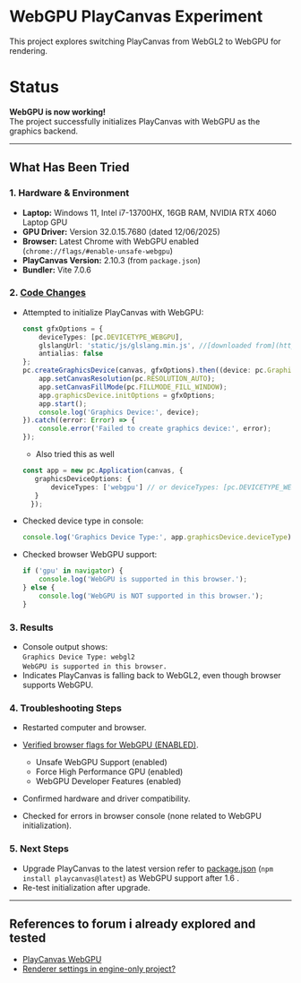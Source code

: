 # WebGPU PlayCanvas Experiment

This project explores switching PlayCanvas from WebGL2 to WebGPU for rendering.

# Status

**WebGPU is now working!**  
The project successfully initializes PlayCanvas with WebGPU as the graphics backend.

---


## What Has Been Tried

### 1. Hardware & Environment
- **Laptop:** Windows 11, Intel i7-13700HX, 16GB RAM, NVIDIA RTX 4060 Laptop GPU
- **GPU Driver:** Version 32.0.15.7680 (dated 12/06/2025)
- **Browser:** Latest Chrome with WebGPU enabled (`chrome://flags/#enable-unsafe-webgpu`)
- **PlayCanvas Version:** 2.10.3 (from `package.json`)
- **Bundler:** Vite 7.0.6

### 2. [Code Changes](main.ts)
- Attempted to initialize PlayCanvas with WebGPU:
  ```typescript
  const gfxOptions = {
      deviceTypes: [pc.DEVICETYPE_WEBGPU],
      glslangUrl: 'static/js/glslang.min.js', //[downloaded from](https://www.jsdelivr.com/package/npm/glsl-canvas-js)
      antialias: false
  };
  pc.createGraphicsDevice(canvas, gfxOptions).then((device: pc.GraphicsDevice) => {
      app.setCanvasResolution(pc.RESOLUTION_AUTO);
      app.setCanvasFillMode(pc.FILLMODE_FILL_WINDOW);
      app.graphicsDevice.initOptions = gfxOptions;
      app.start();
      console.log('Graphics Device:', device);
  }).catch((error: Error) => {
      console.error('Failed to create graphics device:', error);
  });
  ```

  - Also tried this as well 
  ```typescript
  const app = new pc.Application(canvas, {
     graphicsDeviceOptions: {
         deviceTypes: ['webgpu'] // or deviceTypes: [pc.DEVICETYPE_WEBGPU]
     }
    });
  ```
- Checked device type in console:
  ```typescript
  console.log('Graphics Device Type:', app.graphicsDevice.deviceType);
  ```
- Checked browser WebGPU support:
  ```typescript
  if ('gpu' in navigator) {
      console.log('WebGPU is supported in this browser.');
  } else {
      console.log('WebGPU is NOT supported in this browser.');
  }
  ```

### 3. Results
- Console output shows:  
  `Graphics Device Type: webgl2`  
  `WebGPU is supported in this browser.`
- Indicates PlayCanvas is falling back to WebGL2, even though browser supports WebGPU.

### 4. Troubleshooting Steps
- Restarted computer and browser.
- [Verified browser flags for WebGPU (ENABLED)](chrome://flags/#enable-unsafe-webgpu).
    - Unsafe WebGPU Support (enabled)
    - Force High Performance GPU (enabled)
    - WebGPU Developer Features (enabled)

- Confirmed hardware and driver compatibility.
- Checked for errors in browser console (none related to WebGPU initialization).

### 5. Next Steps
- Upgrade PlayCanvas to the latest version refer to [package.json](package.json) (`npm install playcanvas@latest`) as WebGPU support after 1.6 .
- Re-test initialization after upgrade.

---

## References to forum i already explored and tested
- [PlayCanvas WebGPU](https://forum.playcanvas.com/t/how-can-i-use-webgpu-in-playcanvas/32656/5)
- [Renderer settings in engine-only project?](https://forum.playcanvas.com/t/solved-renderer-settings-in-engine-only-project/32245)